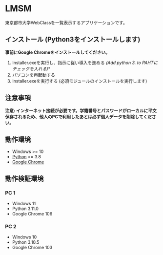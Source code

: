 # LMSM

東京都市大学WebClassを一覧表示するアプリケーションです。

## インストール (Python3をインストールします)

**事前にGoogle Chromeをインストールしてください。**

1. Installer.exeを実行し、指示に従い導入を進める **(Add python 3.* to PAHTにチェックを入れる)**
2. パソコンを再起動する
3. Installer.exeを実行する (必須モジュールのインストールを実行します)

## 注意事項

**注意: インターネット接続が必要です。学籍番号とパスワードがローカルに平文保存されるため、他人のPCで利用したあとは必ず個人データを削除してください。**

## 動作環境

- Windows >= 10
- [Python](https://www.python.org/downloads/) >= 3.8
- [Google Chrome](https://www.google.com/intl/ja_jp/chrome/)

## 動作検証環境

### PC 1

- Windows 11
- Python 3.11.0
- Google Chrome 106

### PC 2

- Windows 10
- Python 3.10.5
- Google Chrome 103
